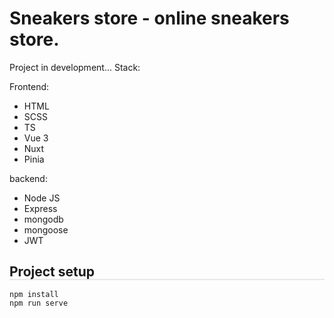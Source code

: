 # Sneakers store - online sneakers store.

Project in development...
Stack:

Frontend:
- HTML
- SCSS
- TS
- Vue 3
- Nuxt
- Pinia

backend:
- Node JS
- Express 
- mongodb
- mongoose
- JWT

## Project setup

<div style="border: 1px solid rgba(133, 143, 164, 0.2); margin-top: -1.2rem; margin-bottom: 1rem;">
  <!-- Ваше содержимое README файла -->
</div>

```
npm install
npm run serve
```

